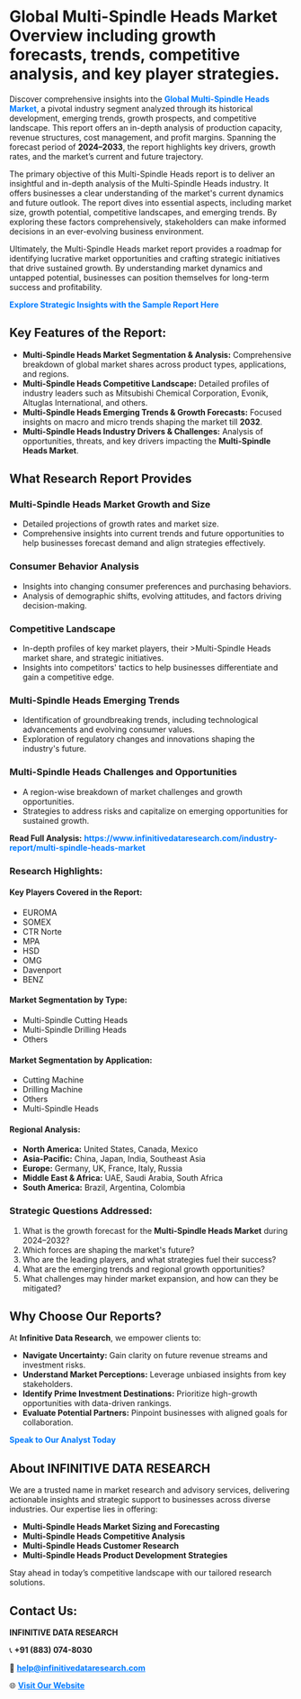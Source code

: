 <h1>Global Multi-Spindle Heads Market Overview including growth forecasts, trends, competitive analysis, and key player strategies.</h1>
<p>
Discover comprehensive insights into the 
<a href="https://www.infinitivedataresearch.com/industry-report/multi-spindle-heads-market" rel="dofollow" style="color: #007BFF; text-decoration: none;"><strong>Global Multi-Spindle Heads Market</strong></a>, a pivotal industry segment analyzed through its historical development, emerging trends, growth prospects, and competitive landscape. This report offers an in-depth analysis of production capacity, revenue structures, cost management, and profit margins. Spanning the forecast period of <strong>2024–2033</strong>, the report highlights key drivers, growth rates, and the market’s current and future trajectory.
</p>
<p>
The primary objective of this Multi-Spindle Heads report is to deliver an insightful and in-depth analysis of the Multi-Spindle Heads industry. It offers businesses a clear understanding of the market's current dynamics and future outlook. The report dives into essential aspects, including market size, growth potential, competitive landscapes, and emerging trends. By exploring these factors comprehensively, stakeholders can make informed decisions in an ever-evolving business environment.
</p>
<p>
Ultimately, the Multi-Spindle Heads market report provides a roadmap for identifying lucrative market opportunities and crafting strategic initiatives that drive sustained growth. By understanding market dynamics and untapped potential, businesses can position themselves for long-term success and profitability.
</p>
<p>
<a href="https://www.infinitivedataresearch.com/request-sample/reportId=110570" style="color: #007BFF; text-decoration: none;"><strong>Explore Strategic Insights with the Sample Report Here</strong></a>
</p>

<h2>Key Features of the Report:</h2>
<ul>
<li><strong>Multi-Spindle Heads Market Segmentation & Analysis:</strong> Comprehensive breakdown of global market shares across product types, applications, and regions.</li>
<li><strong>Multi-Spindle Heads Competitive Landscape:</strong> Detailed profiles of industry leaders such as Mitsubishi Chemical Corporation, Evonik, Altuglas International, and others.</li>
<li><strong>Multi-Spindle Heads Emerging Trends & Growth Forecasts:</strong> Focused insights on macro and micro trends shaping the market till <strong>2032</strong>.</li>
<li><strong>Multi-Spindle Heads Industry Drivers & Challenges:</strong> Analysis of opportunities, threats, and key drivers impacting the <strong>Multi-Spindle Heads Market</strong>.</li>
</ul>

<h2>What Research Report Provides</h2>
<h3>Multi-Spindle Heads Market Growth and Size</h3>
<ul>
<li>Detailed projections of growth rates and market size.</li>
<li>Comprehensive insights into current trends and future opportunities to help businesses forecast demand and align strategies effectively.</li>
</ul>

<h3>Consumer Behavior Analysis</h3>
<ul>
<li>Insights into changing consumer preferences and purchasing behaviors.</li>
<li>Analysis of demographic shifts, evolving attitudes, and factors driving decision-making.</li>
</ul>

<h3>Competitive Landscape</h3>
<ul>
<li>In-depth profiles of key market players, their >Multi-Spindle Heads market share, and strategic initiatives.</li>
<li>Insights into competitors' tactics to help businesses differentiate and gain a competitive edge.</li>
</ul>

<h3>Multi-Spindle Heads Emerging Trends</h3>
<ul>
<li>Identification of groundbreaking trends, including technological advancements and evolving consumer values.</li>
<li>Exploration of regulatory changes and innovations shaping the industry's future.</li>
</ul>

<h3>Multi-Spindle Heads Challenges and Opportunities</h3>
<ul>
<li>A region-wise breakdown of market challenges and growth opportunities.</li>
<li>Strategies to address risks and capitalize on emerging opportunities for sustained growth.</li>
</ul>
<p><strong>Read Full Analysis:</strong> <a href="https://www.infinitivedataresearch.com/industry-report/multi-spindle-heads-market" rel="dofollow" style="color: #007BFF; text-decoration: none;"><strong>https://www.infinitivedataresearch.com/industry-report/multi-spindle-heads-market</strong></a></p>
<h3>Research Highlights:</h3>
<h4>Key Players Covered in the Report:</h4>
<ul><li>EUROMA</li><li>SOMEX</li><li>CTR Norte</li><li>MPA</li><li>HSD</li><li>OMG</li><li>Davenport</li><li>BENZ</li></ul>
<h4>Market Segmentation by Type:</h4>
<ul><li>Multi-Spindle Cutting Heads</li><li>Multi-Spindle Drilling Heads</li><li>Others</li></ul>
<h4>Market Segmentation by Application:</h4>
<ul><li>Cutting Machine</li><li>Drilling Machine</li><li>Others</li><li>Multi-Spindle Heads</li></ul>

<h4>Regional Analysis:</h4>
<ul>
<li><strong>North America:</strong> United States, Canada, Mexico</li>
<li><strong>Asia-Pacific:</strong> China, Japan, India, Southeast Asia</li>
<li><strong>Europe:</strong> Germany, UK, France, Italy, Russia</li>
<li><strong>Middle East & Africa:</strong> UAE, Saudi Arabia, South Africa</li>
<li><strong>South America:</strong> Brazil, Argentina, Colombia</li>
</ul>

<h3>Strategic Questions Addressed:</h3>
<ol>
<li>What is the growth forecast for the <strong>Multi-Spindle Heads Market</strong> during 2024–2032?</li>
<li>Which forces are shaping the market's future?</li>
<li>Who are the leading players, and what strategies fuel their success?</li>
<li>What are the emerging trends and regional growth opportunities?</li>
<li>What challenges may hinder market expansion, and how can they be mitigated?</li>
</ol>

<h2>Why Choose Our Reports?</h2>
<p>At <strong>Infinitive Data Research</strong>, we empower clients to:</p>
<ul>
<li><strong>Navigate Uncertainty:</strong> Gain clarity on future revenue streams and investment risks.</li>
<li><strong>Understand Market Perceptions:</strong> Leverage unbiased insights from key stakeholders.</li>
<li><strong>Identify Prime Investment Destinations:</strong> Prioritize high-growth opportunities with data-driven rankings.</li>
<li><strong>Evaluate Potential Partners:</strong> Pinpoint businesses with aligned goals for collaboration.</li>
</ul>
<p><a href="https://www.infinitivedataresearch.com/industry-report/multi-spindle-heads-market" rel="dofollow" style="color: #007BFF; text-decoration: none;"><strong>Speak to Our Analyst Today</strong></a></p>

<h2>About INFINITIVE DATA RESEARCH</h2>
<p>We are a trusted name in market research and advisory services, delivering actionable insights and strategic support to businesses across diverse industries. Our expertise lies in offering:</p>
<ul>
<li><strong>Multi-Spindle Heads Market Sizing and Forecasting</strong></li>
<li><strong>Multi-Spindle Heads Competitive Analysis</strong></li>
<li><strong>Multi-Spindle Heads Customer Research</strong></li>
<li><strong>Multi-Spindle Heads Product Development Strategies</strong></li>
</ul>
<p>Stay ahead in today’s competitive landscape with our tailored research solutions.</p>

<h2>Contact Us:</h2>
<p><strong>INFINITIVE DATA RESEARCH</strong></p>
<p>📞 <strong>+91 (883) 074-8030</strong></p>
<p>📧 <strong><a href="mailto:help@infinitivedataresearch.com" style="color: #007BFF;">help@infinitivedataresearch.com</a></strong></p>
<p>🌐 <strong><a href="https://www.infinitivedataresearch.com" rel="dofollow" style="color: #007BFF;">Visit Our Website</a></strong></p>